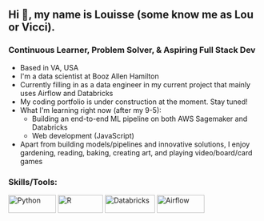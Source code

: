 ## Hi 👋, my name is Louisse (some know me as Lou or Vicci). 

### Continuous Learner, Problem Solver, & Aspiring Full Stack Dev

- Based in VA, USA
- I'm a data scientist at Booz Allen Hamilton
- Currently filling in as a data engineer in my current project that mainly uses Airflow and Databricks
- My coding portfolio is under construction at the moment. Stay tuned!
- What I'm learning right now (after my 9-5):
  - Building an end-to-end ML pipeline on both AWS Sagemaker and Databricks
  - Web development (JavaScript)
- Apart from building models/pipelines and innovative solutions, I enjoy gardening, reading, baking, creating art, and playing video/board/card games 

### Skills/Tools:
<p align="left">
  <a href="https://www.python.org/" target="_blank" rel="noreferrer"><img src="https://img.shields.io/badge/Python-14354C?style=for-the-badge&logo=python&logoColor=white" width="95" height="36" alt="Python" /></a>
  <a href="https://www.r-project.org/" target="_blank" rel="noreferrer"><img src="https://img.shields.io/badge/R-276DC3?style=for-the-badge&logo=r&logoColor=white" width="90" height="36" alt="R"/></a>
  <a href="https://databricks.com/" target="_blank" rel="noreferrer"><img src="https://img.shields.io/badge/Databricks-FF3621?style=for-the-badge&logo=Databricks&logoColor=white" width="100" height="36" alt="Databricks"/></a>
  <a href="https://airflow.apache.org/" target="_blank" rel="noreferrer"><img src="https://img.shields.io/badge/Airflow-017CEE?style=for-the-badge&logo=Apache%20Airflow&logoColor=white" width="95" height="36" alt="Airflow"/></a>
</p>
<!---
lv-bye/lv-bye is a ✨ special ✨ repository because its `README.md` (this file) appears on your GitHub profile.
You can click the Preview link to take a look at your changes.
--->
